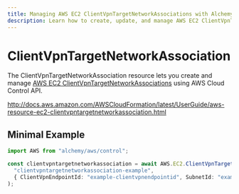 ```yaml
---
title: Managing AWS EC2 ClientVpnTargetNetworkAssociations with Alchemy
description: Learn how to create, update, and manage AWS EC2 ClientVpnTargetNetworkAssociations using Alchemy Cloud Control.
---
```


# ClientVpnTargetNetworkAssociation

The ClientVpnTargetNetworkAssociation resource lets you create and manage [AWS EC2 ClientVpnTargetNetworkAssociations](https://docs.aws.amazon.com/ec2/latest/userguide/) using AWS Cloud Control API.

http://docs.aws.amazon.com/AWSCloudFormation/latest/UserGuide/aws-resource-ec2-clientvpntargetnetworkassociation.html

## Minimal Example

```ts
import AWS from "alchemy/aws/control";

const clientvpntargetnetworkassociation = await AWS.EC2.ClientVpnTargetNetworkAssociation(
  "clientvpntargetnetworkassociation-example",
  { ClientVpnEndpointId: "example-clientvpnendpointid", SubnetId: "example-subnetid" }
);
```

